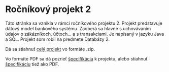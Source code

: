 # Ročníkový projekt 2
Táto stránka sa vznikla v rámci ročníkového projektu 2.
Projekt predstavuje dátový model bankového systému. Zaoberá sa hlavne s uchovávaním údajov o zákázníkoch, účtoch... a s transakciami. Je napísaný v jazyku Java a SQL. Projekt som robil na predmete Databázy 2.

Dá sa stiahnuť [celý projekt](https://github.com/muller29/Str-nka-ro-n-kov-ho-projektu-2/raw/master/db2_projekt_aplikacia-Konrad_Muller.zip) vo formáte .zip.

Vo formáte PDF sa dá pozrieť [špecifikácia](https://github.com/muller29/Str-nka-ro-n-kov-ho-projektu-2/blob/master/Zaverecna_sprava.pdf) k projektu, alebo stiahnuť [špecifikáciu](https://github.com/muller29/Str-nka-ro-n-kov-ho-projektu-2/raw/master/Zaverecna_sprava.pdf) tiež ako PDF.

